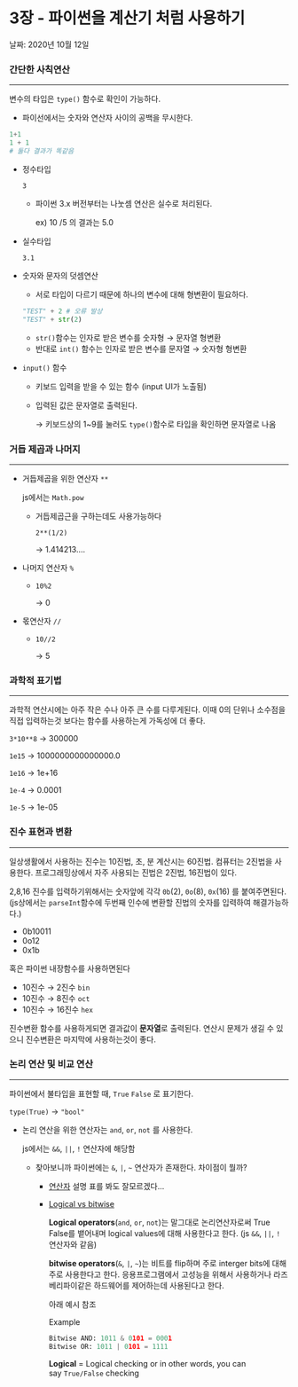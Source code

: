 # 3장 - 파이썬을 계산기 처럼 사용하기

날짜: 2020년 10월 12일

### 간단한 사칙연산

---

변수의 타입은 `type()` 함수로 확인이 가능하다.

- 파이선에서는 숫자와 연산자 사이의 공백을 무시한다.

```python
1+1
1 + 1 
# 둘다 결과가 똑같음 
```

- 정수타입

    `3`

    - 파이썬 3.x 버전부터는 나눗셈 연산은 실수로 처리된다.

        ex) 10 /5 의 결과는 5.0

- 실수타입

    `3.1`

- 숫자와 문자의 덧셈연산
    - 서로   타입이 다르기 때문에 하나의 변수에 대해 형변환이 필요하다.

    ```python
    "TEST" + 2 # 오류 발상
    "TEST" + str(2)
    ```

    - `str()`함수는 인자로 받은 변수를  숫자형 → 문자열 형변환
    - 반대로 `int()` 함수는 인자로 받은 변수를 문자열 → 숫자형 형변환
- `input()`  함수
    - 키보드 입력을 받을 수 있는 함수 (input UI가 노출됨)
    - 입력된 값은 문자열로 출력된다.

        → 키보드상의 1~9를 눌러도 `type()`함수로 타입을 확인하면 문자열로 나옴

### 거듭 제곱과 나머지

---

- 거듭제곱을 위한 연산자  `**`

    js에서는 `Math.pow` 

    - 거듭제곱근을 구하는데도 사용가능하다

        `2**(1/2)`

        → 1.414213....

- 나머지 연산자 `%`
    - `10%2`

        → 0

- 몫연산자 `//`
    - `10//2`

        → 5

### 과학적 표기법

---

과학적 연산시에는 아주 작은 수나 아주 큰 수를 다루게된다. 이때 0의 단위나 소수점을 직접 입력하는것 보다는 함수를 사용하는게 가독성에 더 좋다.

`3*10**8`  → 300000 

`1e15` → 1000000000000000.0

`1e16` → 1e+16

`1e-4` → 0.0001

`1e-5` → 1e-05

### 진수 표현과 변환

---

일상생활에서 사용하는 진수는 10진법, 초, 분 계산시는 60진법. 컴퓨터는 2진법을 사용한다. 프로그래밍상에서 자주 사용되는 진법은 2진법, 16진법이 있다. 

2,8,16 진수를 입력하기위해서는 숫자앞에 각각 `0b`(2), `0o`(8), `0x`(16) 를 붙여주면된다. (js상에서는 `parseInt`함수에 두번째 인수에 변환할 진법의 숫자를 입력하여 해결가능하다.)

- 0b10011
- 0o12
- 0x1b

혹은 파이썬 내장함수를 사용하면된다

- 10진수 → 2진수  `bin`
- 10진수 → 8진수 `oct`
- 10진수 → 16진수 `hex`

진수변환 함수를 사용하게되면 결과값이 **문자열**로 출력된다. 연산시 문제가 생길 수 있으니 진수변환은 마지막에 사용하는것이 좋다. 

### 논리 연산 및 비교 연산

---

파이썬에서 불타입을 표현할 때, `True` `False`  로 표기한다. 

`type(True)`  → `"bool"`

- 논리 연산을 위한 연산자는 `and`, `or`, `not` 를 사용한다.

    js에서는 `&&`, `||`, `!`  연산자에 해당함

    - 찾아보니까 파이썬에는 `&`, `|`, `~` 연산자가 존재한다. 차이점이 뭘까?
        - [연산자](https://docs.python.org/ko/3.7/library/operator.html)  설명 표를 봐도 잘모르겠다...
        - [Logical vs bitwise](https://stackoverflow.com/a/61840653)

            **Logical operators**(`and`, `or`, `not`)는 말그대로 논리연산자로써 True False를 뱉어내며 logical values에 대해 사용한다고 한다. 
            (js `&&`, `||`, `!` 연산자와 같음)

            **bitwise operators**(`&`, `|`, `~`)는 비트를 flip하며 주로 interger bits에 대해 주로 사용한다고 한다. 응용프로그램에서 고성능을 위해서 사용하거나 라즈베리파이같은 하드웨어를 제어하는데 사용된다고 한다. 

            아래 예시 참조

            Example

            ```python
            Bitwise AND: 1011 & 0101 = 0001
            Bitwise OR: 1011 | 0101 = 1111

            ```

            **Logical** = Logical checking or in other words, you can say `True/False` checking